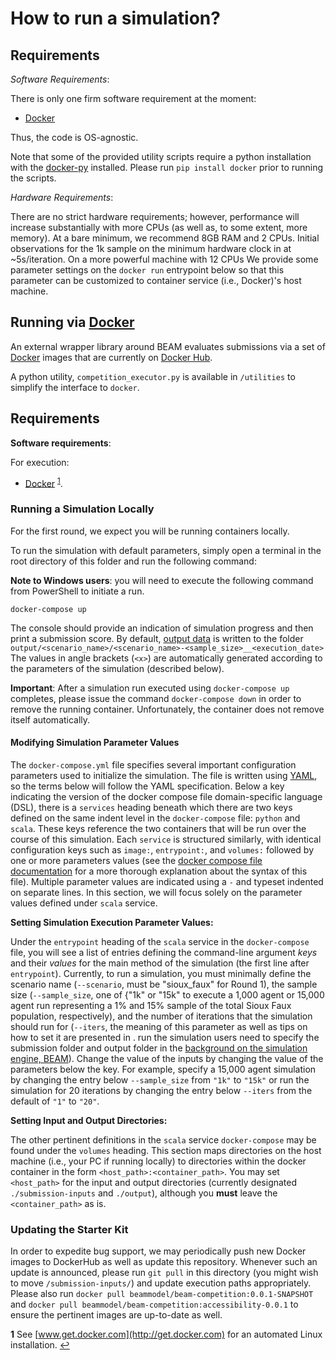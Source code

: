 # How to run a simulation?

## Requirements

*Software Requirements*:

There is only one firm software requirement at the moment:
- [Docker](https://www.docker.com)

Thus, the code is OS-agnostic.

Note that some of the provided utility scripts require a python installation with the [docker-py](https://docker-py.readthedocs.io/en/stable/) installed. Please run `pip install docker` prior to running the scripts.

*Hardware Requirements*:

There are no strict hardware requirements; however, performance will increase substantially with more CPUs (as well as, to some extent, more memory). At a bare minimum, we recommend 8GB RAM and 2 CPUs. Initial observations for the 1k sample on the minimum hardware clock in at ~5s/iteration. On a more powerful machine with 12 CPUs We provide some parameter settings on the `docker run` entrypoint below so that this parameter can be customized to container service (i.e., Docker)'s host machine.

## Running via [Docker](https://www.docker.com/)

An external wrapper library around BEAM evaluates submissions via a set of [Docker](https://www.docker.com/) images that are currently on [Docker Hub](https://hub.docker.com/). 

A python utility, `competition_executor.py` is available in `/utilities` to simplify the interface to `docker`.

## Requirements

**Software requirements**:

For execution:
- [Docker](https://www.docker.com) <sup id="a1">[1](#f1)</sup>.


### Running a Simulation Locally

For the first round, we expect you will be running containers locally.

To run the simulation with default parameters, simply open a terminal in the root directory of this folder and run the following command:

**Note to Windows users**: you will need to execute the following command from PowerShell to initiate a run.

`docker-compose up`

The console should provide an indication of simulation progress and then print a submission score. By default, [output data](Understanding_the_outputs_and_the%20scoring_function.md) is written to the folder `output/<scenario_name>/<scenario_name>-<sample_size>__<execution_date>` The values in angle brackets (`<x>`) are automatically generated according to the parameters of the simulation (described below).

**Important**: After a simulation run executed using `docker-compose up` completes, please issue the command `docker-compose down` in order to remove the running container. Unfortunately, the container does not remove itself automatically.

#### Modifying Simulation Parameter Values

The `docker-compose.yml` file specifies several important configuration parameters used to initialize the simulation. The file is written using [YAML](https://yaml.org/spec/1.2/spec.html), so the terms below will follow the YAML specification. Below a key indicating the version of the docker compose file domain-specific language (DSL), there is a `services` heading beneath which there are two keys defined on the same indent level in the `docker-compose` file: `python` and `scala`. These keys reference the two containers that will be run over the course of this simulation. Each `service` is structured similarly, with identical configuration keys such as `image:`, `entrypoint:`, and `volumes:` followed by one or more parameters values (see the [docker compose file documentation](https://docs.docker.com/compose/compose-file/) for a more thorough explanation about the syntax of this file). Multiple parameter values are indicated using a `-` and typeset indented on separate lines. In this section, we will focus solely on the parameter values defined under `scala` service.

**Setting Simulation Execution Parameter Values:**

Under the `entrypoint` heading of the `scala` service in the `docker-compose` file, you will see a list of entries defining the command-line argument _keys_ and their _values_ for the main method of the simulation (the first line after `entrypoint`). Currently, to run a simulation, you must minimally define the scenario name (`--scenario`, must be "sioux_faux" for Round 1), the sample size (`--sample_size`, one of {"1k" or "15k" to execute a 1,000 agent or 15,000 agent run representing a 1% and 15% sample of the total Sioux Faux population, respectively), and the number of iterations that the simulation should run for (`--iters`, the meaning of this parameter as well as tips on how to set it are presented in . run the simulation users need to specify the submission folder and output folder in the [background on the simulation engine, BEAM](Introduction_transportation_problem.md)). Change the value of the inputs by changing the value of the parameters below the key. For example, specify a 15,000 agent simulation by changing the entry below `--sample_size` from `"1k"` to `"15k"` or run the simulation for 20 iterations by changing the entry below `--iters` from the default of `"1"` to `"20"`.

**Setting Input and Output Directories:**

The other pertinent definitions in the `scala` service `docker-compose` may be found under the `volumes` heading. This section maps directories on the host machine (i.e., your PC if running locally) to directories within the docker container in the form `<host_path>:<container_path>`. You may set `<host_path>` for the input and output directories (currently designated `./submission-inputs` and `./output`), although you **must** leave the `<container_path>` as is.

### Updating the Starter Kit

In order to expedite bug support, we may periodically push new Docker images to DockerHub as well as update this 
repository. Whenever such an update is announced, please run `git pull` in this directory (you might wish to move `/submission-inputs/`) and update execution paths appropriately. Please also run `docker pull beammodel/beam-competition:0.0.1-SNAPSHOT` and `docker pull beammodel/beam-competition:accessibility-0.0.1` to ensure the pertinent images are up-to-date as well.

<!--TODO: Is docker pull really necessary?-->

<b id="f1">1</b> See [www.get.docker.com](http://get.docker.com) for an automated Linux installation. [↩](#a1)
